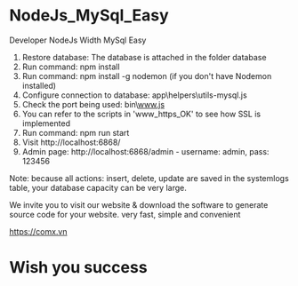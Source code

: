 # NodeJs_MySql_Easy
 Developer NodeJs Width MySql Easy
 1. Restore database: The database is attached in the folder database 
 2. Run command: npm install
 3. Run command: npm install -g nodemon (if you don't have Nodemon installed)
 4. Configure connection to database: app\helpers\utils-mysql.js
 5. Check the port being used: bin\www.js
 6. You can refer to the scripts in 'www_https_OK' to see how SSL is implemented
 7. Run command: npm run start
 8. Visit http://localhost:6868/
 9. Admin page: http://localhost:6868/admin   - username: admin, pass: 123456

Note: because all actions: insert, delete, update are saved in the systemlogs table, your database capacity can be very large.

We invite you to visit our website & download the software to generate source code for your website. very fast, simple and convenient

https://comx.vn

 # Wish you success


 
